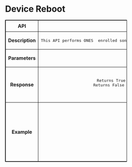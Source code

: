 # Device Reboot

<!-- markdownlint-disable MD033 -->
<style>
  table {
    border-collapse: collapse;
    table-layout: fixed;
    width: 400px;
    border: 1px solid black;
  }
  th {
    border: 1px solid black;
  }
  td {
    border: 1px solid black;
    padding: 8px;
    text-align: center;
    vertical-align: middle;
    word-wrap: break-word;
  }
</style>

<table>
  <tr>
    <th>API</th>
    <td><b>rebootDevice</b></td>
  </tr>
  <tr>
    <th>Description</th>
    <td><pre>This API performs ONES  enrolled sonic device reboot . Network operators can reboot ONES application enrolled sonic devices through rest API calls </pre>
    </td>
  </tr>
  <tr>
    <th>Parameters</th>
    <td><pre>API Input Parameter : < List of device IPs to be rebooted>
</pre>
    </td>
  </tr>
  <tr>
    <th>Response</th>
    <td><pre>Response: True/False
Returns True status , if  Device reboot is successful and ONES receives an acknowledge for the same 
Returns False  status , if Device reboot is unsuccessful and ONES receives an acknowledge for the same 

</pre> </td>
  </tr>
  <tr>
    <th>Example</th>
    <td><pre>POST /rebootRequest HTTP/1.1
Content-Type: application/json; charset=utf-8
Host: localhost:8080
Connection: close
User-Agent: Paw/3.4.0 (Macintosh; OS X/12.3.0) GCDHTTPRequest
Content-Length: 61
Input
["10.x.x.236"]
Response:
True
</pre>
    </td>
  </tr>
</table>

